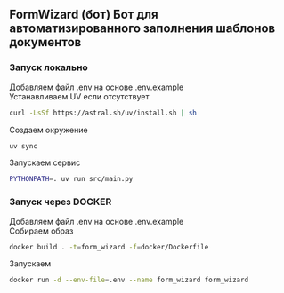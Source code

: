 ## FormWizard (бот) Бот для автоматизированного заполнения шаблонов документов  

### Запуск локально  

Добавляем файл .env на основе .env.example  
Устанавливаем UV если отсутствует  
```bash
curl -LsSf https://astral.sh/uv/install.sh | sh
```
Создаем окружение  
``` bash
uv sync
```
Запускаем сервис  
```bash 
PYTHONPATH=. uv run src/main.py
```
### Запуск через DOCKER  
Добавляем файл .env на основе .env.example  
Собираем образ  
```bash
docker build . -t=form_wizard -f=docker/Dockerfile
```
Запускаем  
```bash
docker run -d --env-file=.env --name form_wizard form_wizard
```  
